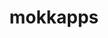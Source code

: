 ---
title: mokkapps
github: https://github.com/mokkapps
mode: light
transition: 1s
score: 88.0
archetype:
- Github Actions
---